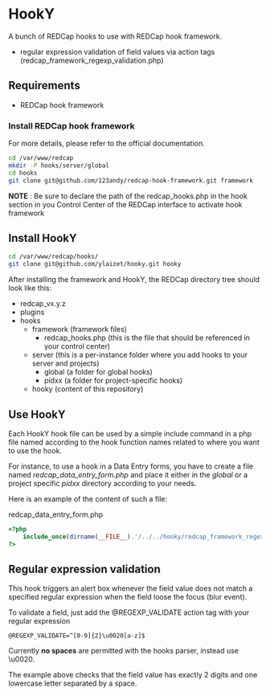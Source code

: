 # HookY

A bunch of REDCap hooks to use with REDCap hook framework.

* regular expression validation of field values via action tags (redcap_framework_regexp_validation.php)

## Requirements

* REDCap hook framework

### Install REDCap hook framework

For more details, please refer to the official documentation.

```bash
cd /var/www/redcap
mkdir -P hooks/server/global
cd hooks
git clone git@github.com/123andy/redcap-hook-framework.git framework
```

**NOTE** : Be sure to declare the path of the redcap_hooks.php in the hook section in you Control Center of the REDCap interface to activate hook framework

## Install HookY

```bash
cd /var/www/redcap/hooks/
git clone git@github.com/ylaizet/hooky.git hooky
```

After installing the framework and HookY, the REDCap directory tree should look like this:

* redcap_vx.y.z
* plugins
* hooks
  * framework (framework files)
    * redcap_hooks.php (this is the file that should be referenced in your control center)
  * server (this is a per-instance folder where you add hooks to your server and projects)
    * global (a folder for global hooks)
    * pidxx (a folder for project-specific hooks)
  * hooky (content of this repository)

## Use HookY

Each HookY hook file can be used by a simple include command in a php file named according to the hook function names related to where you want to use the hook.

For instance, to use a hook in a Data Entry forms, you have to create a file named *redcap_data_entry_form.php* and place it either in the *global* or a project specific *pidxx* directory according to your needs.

Here is an example of the content of such a file:

redcap_data_entry_form.php
```php
<?php
	include_once(dirname(__FILE__).'/../../hooky/redcap_framework_regexp_validation.php');
?>
```
## Regular expression validation

This hook triggers an alert box whenever the field value does not match a specified regular expression when the field loose the focus (blur event).

To validate a field, just add the @REGEXP_VALIDATE action tag with your regular expression

```
@REGEXP_VALIDATE=^[0-9]{2}\u0020[a-z]$
```
Currently **no spaces** are permitted with the hooks parser, instead use \u0020.

The example above checks that the field value has exactly 2 digits and one lowercase letter separated by a space.